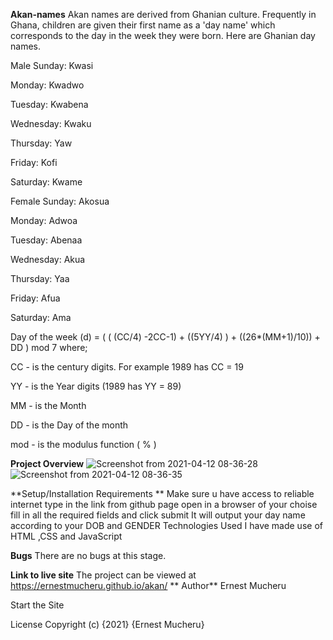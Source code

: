 **Akan-names**
Akan names are derived from Ghanian culture. Frequently in Ghana, children are given their first name as a 'day name' which corresponds to the day in the week they were born. Here are Ghanian day names.

Male Sunday: Kwasi

Monday: Kwadwo

Tuesday: Kwabena

Wednesday: Kwaku

Thursday: Yaw

Friday: Kofi

Saturday: Kwame

Female Sunday: Akosua

Monday: Adwoa

Tuesday: Abenaa

Wednesday: Akua

Thursday: Yaa

Friday: Afua

Saturday: Ama

Day of the week (d) = ( ( (CC/4) -2CC-1) + ((5YY/4) ) + ((26*(MM+1)/10)) + DD ) mod 7 where;

CC - is the century digits. For example 1989 has CC = 19

YY - is the Year digits (1989 has YY = 89)

MM - is the Month

DD - is the Day of the month

mod - is the modulus function ( % )

**Project Overview**
![Screenshot from 2021-04-12 08-36-28](https://user-images.githubusercontent.com/81610268/114345615-ba567900-9b6a-11eb-9117-c0a83d5658e7.png)
![Screenshot from 2021-04-12 08-36-35](https://user-images.githubusercontent.com/81610268/114345625-bf1b2d00-9b6a-11eb-85bd-ee8976ff963c.png)


**Setup/Installation Requirements **
Make sure u have access to reliable internet type in the link from github page open in a browser of your choise fill in all the required fields and click submit It will output your day name according to your DOB and GENDER
Technologies Used
I have made use of HTML ,CSS and JavaScript

**Bugs**
There are no bugs at this stage.

**Link to live site**
The project can be viewed at https://ernestmucheru.github.io/akan/
**
Author**
Ernest Mucheru

Start the Site

License
Copyright (c) {2021} {Ernest Mucheru}

